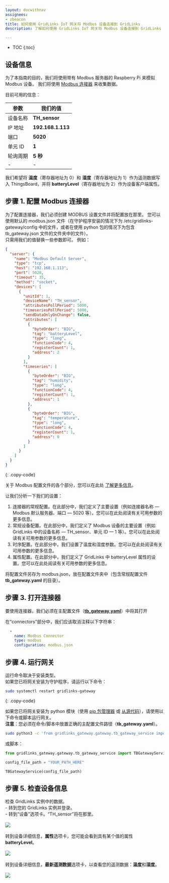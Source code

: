 ```yaml
---
layout: docwithnav
assignees:
- zbeacon
title: 如何使用 GridLinks IoT 网关将 Modbus 设备连接到 GridLinks
description: 了解如何使用 GridLinks IoT 网关将 Modbus 设备连接到 GridLinks

---
```


* TOC
{:toc}

## 设备信息

为了本指南的目的，我们将使用带有 Modbus 服务器的 Raspberry Pi 来模拟 Modbus 设备。
我们将使用 [Modbus 连接器](/docs/iot-gateway/config/modbus/) 来收集数据。

目前可用的信息：


| 参数     | 我们的值            |
|-|-|
| 设备名称   | **TH_sensor**        |
| IP 地址    | **192.168.1.113**    |
| 端口          | **5020**             |
| 单元 ID       | **1**                |
| 轮询周期   | **5 秒**        | 
|-|-|

我们希望将 **温度**（寄存器地址为 0）和 **湿度**（寄存器地址为 1）作为遥测数据写入 ThingsBoard，并将 **batteryLevel**（寄存器地址为 2）作为设备客户端属性。      



## 步骤 1. 配置 Modbus 连接器

为了配置连接器，我们必须创建 MODBUS 设置文件并将配置放在那里。
您可以使用默认的 modbus.json 文件（在守护程序安装的情况下为 /etc/gridlinks-gateway/config 中的文件，或者在使用 python 包的情况下为包含 tb_gateway.json 文件的文件夹中的文件）。  
只需用我们的值替换一些参数即可。
例如：

```json
{
  "server": {
    "name": "Modbus Default Server",
    "type": "tcp",
    "host": "192.168.1.113",
    "port": 5020,
    "timeout": 35,
    "method": "socket",
    "devices": [
      {
        "unitId": 1,
        "deviceName": "TH_sensor",
        "attributesPollPeriod": 5000,
        "timeseriesPollPeriod": 5000,
        "sendDataOnlyOnChange": false,
        "attributes": [
          {
            "byteOrder": "BIG",
            "tag": "batteryLevel",
            "type": "long",
            "functionCode": 4,
            "registerCount": 1,
            "address": 2
          }
        ],
        "timeseries": [
          {
            "byteOrder": "BIG",
            "tag": "humidity",
            "type": "long",
            "functionCode": 4,
            "registerCount": 1,
            "address": 1
          },
          {
            "byteOrder": "BIG",
            "tag": "temperature",
            "type": "long",
            "functionCode": 4,
            "registerCount": 1,
            "address": 0
          }
        ]
      }
    ]
  }
}
```
{: .copy-code}

  
关于 Modbus 配置文件的各个部分，您可以在此处 [了解更多信息](/docs/iot-gateway/config/modbus/)。  

让我们分析一下我们的设置：

1. 连接器的常规配置。在此部分中，我们定义了主要设置（例如连接器名称 — Modbus 默认服务器、端口 — 5020 等）。您可以在此处阅读有关可用参数的更多信息。
2. 常规设备配置。在此部分中，我们定义了 Modbus 设备的主要设置（例如 GridLinks 中的设备名称 — TH_sensor、单元 ID — 1 等）。您可以在此处阅读有关可用参数的更多信息。
3. 时序配置。在此部分中，我们设置了温度和湿度参数。您可以在此处阅读有关可用参数的更多信息。
4. 属性配置。在此部分中，我们定义了 GridLinks 中 batteryLevel 属性的设置。您可以在此处阅读有关可用参数的更多信息。

将配置文件另存为 modbus.json，放在配置文件夹中（包含常规配置文件 **tb_gateway.yaml** 的目录）。  

## 步骤 3. 打开连接器

要使用连接器，我们必须在主配置文件（**[tb_gateway.yaml](/docs/iot-gateway/configuration/#connectors-configuration)**）中将其打开

在“connectors”部分中，我们应该取消注释以下字符串：

```yaml
  -
    name: Modbus Connector
    type: modbus
    configuration: modbus.json
```

## 步骤 4. 运行网关
  
运行命令取决于安装类型。  
如果您已将网关安装为守护程序，请运行以下命令：  
```bash
sudo systemctl restart gridlinks-gateway
```  
{: .copy-code}

如果您已将网关安装为 python 模块（使用 [pip 包管理器](/docs/iot-gateway/install/pip-installation/) 或 [从源代码](/docs/iot-gateway/install/source-installation/)），请使用以下命令或脚本运行网关。  
**注意**：您必须在命令/脚本中放置正确的主配置文件路径（**tb_gateway.yaml**）。  

```bash
sudo python3 -c 'from gridlinks_gateway.gateway.tb_gateway_service import TBGatewayService; TBGatewayService("YOUR_PATH_HERE")'
```

或脚本：

```python
from gridlinks_gateway.gateway.tb_gateway_service import TBGatewayService 

config_file_path = "YOUR_PATH_HERE"

TBGatewayService(config_file_path)
```

## 步骤 5. 检查设备信息

检查 GridLinks 实例中的数据。  
    - 转到您的 GridLinks 实例并登录。  
    - 转到“设备”选项卡。“TH_sensor”将在那里。
    <br>    
    ![](/images/gateway/gateway-modbus-device-added.png)
<br><br>
转到设备详细信息，**属性**选项卡，您可能会看到具有某个值的属性 **batteryLevel**。  
<br>
![](/images/gateway/modbus-device-client-attribute.png)
<br><br>
转到设备详细信息，**最新遥测数据**选项卡，以查看您的遥测数据：**温度**和**湿度**。  
<br>
![](/images/gateway/modbus-device-telemetry.png)